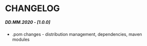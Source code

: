 # CHANGELOG

##### DD.MM.2020 - [1.0.0]
* .pom changes - distribution management, dependencies, maven modules



